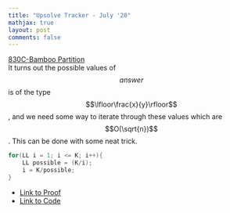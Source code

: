 ```yaml
---
title: "Upsolve Tracker - July '20"
mathjax: true
layout: post
comments: false
---
```


[830C-Bamboo Partition](https://codeforces.com/contest/830/problem/C)                      
It turns out the possible values of $$answer$$ is of the type $$\lfloor\frac{x}{y}\rfloor$$, and we need some way to iterate through these values which are $$O(\sqrt{n})$$. This can be done with some neat trick.

```cpp
for(LL i = 1; i <= K; i++){
	LL possible = (K/i);
	i = K/possible; 
}
```

* [Link to Proof](https://codeforces.com/blog/entry/53302?#comment-373555)
* [Link to Code](https://codeforces.com/contest/830/submission/28524841)




